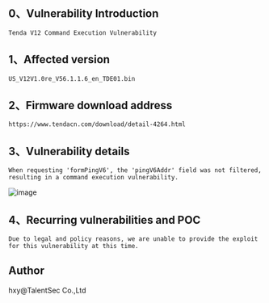 ## 0、Vulnerability Introduction

```
Tenda V12 Command Execution Vulnerability
```

## 1、Affected version

```
US_V12V1.0re_V56.1.1.6_en_TDE01.bin
```

## 2、Firmware download address

```
https://www.tendacn.com/download/detail-4264.html
```

## 3、Vulnerability details

```
When requesting 'formPingV6', the 'pingV6Addr' field was not filtered, resulting in a command execution vulnerability.
```

![image](https://github.com/XYIYM/Digging/blob/main/Tenda/V12/19/upload/image-20231109113825235.png)

## 4、Recurring vulnerabilities and POC

```
Due to legal and policy reasons, we are unable to provide the exploit for this vulnerability at this time.
```

## Author

hxy@TalentSec Co.,Ltd
